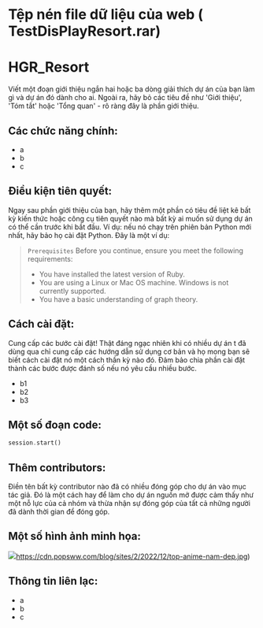 # Tệp nén file dữ liệu của web ( TestDisPlayResort.rar)
# HGR_Resort
Viết một đoạn giới thiệu ngắn hai hoặc ba dòng giải thích dự án của bạn làm gì và dự án đó dành cho ai. Ngoài ra, hãy bỏ các tiêu đề như 'Giới thiệu', 'Tóm tắt' hoặc 'Tổng quan' - rõ ràng đây là phần giới thiệu.
## Các chức năng chính:
- a
- b
- c
## Điều kiện tiên quyết:
Ngay sau phần giới thiệu của bạn, hãy thêm một phần có tiêu đề liệt kê bất kỳ kiến thức hoặc công cụ tiên quyết nào mà bất kỳ ai muốn sử dụng dự án có thể cần trước khi bắt đầu. Ví dụ: nếu nó chạy trên phiên bản Python mới nhất, hãy bảo họ cài đặt Python. Đây là một ví dụ:
> `Prerequisites`
> Before you continue, ensure you meet the following requirements:
> * You have installed the latest version of Ruby.
> * You are using a Linux or Mac OS machine. Windows is not currently supported.
> * You have a basic understanding of graph theory.
## Cách cài đặt:
Cung cấp các bước cài đặt! Thật đáng ngạc nhiên khi có nhiều dự án t đã dùng qua chỉ cung cấp các hướng dẫn sử dụng cơ bản và họ mong bạn sẽ biết cách cài đặt nó một cách thần kỳ nào đó. Đảm bảo chia phần cài đặt thành các bước được đánh số nếu nó yêu cầu nhiều bước.
- b1
- b2
- b3
## Một số đoạn code:
```php
session.start()
```
## Thêm contributors:
Điền tên bất kỳ contributor nào đã có nhiều đóng góp cho dự án vào mục tác giả. Đó là một cách hay để làm cho dự án nguồn mở được cảm thấy như một nỗ lực của cả nhóm và thừa nhận sự đóng góp của tất cả những người đã dành thời gian để đóng góp.
## Một số hình ảnh minh họa:
![](https://cdn.popsww.com/blog/sites/2/2022/12/top-anime-nam-dep.jpg)https://cdn.popsww.com/blog/sites/2/2022/12/top-anime-nam-dep.jpg)
## Thông tin liên lạc:
- a
- b
- c

